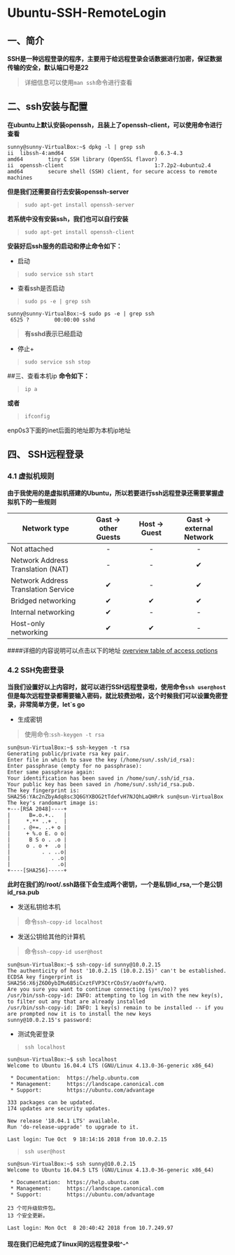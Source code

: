 # Ubuntu-SSH-RemoteLogin


## 一、简介

__SSH是一种远程登录的程序，主要用于给远程登录会话数据进行加密，保证数据传输的安全，默认端口号是22__
>详细信息可以使用`man ssh`命令进行查看

## 二、ssh安装与配置
**在ubuntu上默认安装openssh，且装上了openssh-client，可以使用命令进行查看**
```
sunny@sunny-VirtualBox:~$ dpkg -l | grep ssh
ii  libssh-4:amd64                             0.6.3-4.3                                    amd64        tiny C SSH library (OpenSSL flavor)
ii  openssh-client                             1:7.2p2-4ubuntu2.4                           amd64        secure shell (SSH) client, for secure access to remote machines
```
**但是我们还需要自行去安装openssh-server**
>`sudo apt-get install openssh-server`

**若系统中没有安装ssh，我们也可以自行安装**
>`sudo apt-get install openssh-client`

**安装好后ssh服务的启动和停止命令如下：**
* 启动
>`sudo service ssh start`
* 查看ssh是否启动
>`sudo ps -e | grep ssh`

```
sunny@sunny-VirtualBox:~$ sudo ps -e | grep ssh
 6525 ?        00:00:00 sshd
```
>**有sshd表示已经启动**
* 停止+
>`sudo service ssh stop`

##三、查看本机ip
**命令如下：**

>`ip a`

**或者**
> `ifconfig`

enp0s3下面的inet后面的地址即为本机ip地址

## 四、 SSH远程登录
### 4.1 虚拟机规则
**由于我使用的是虚拟机搭建的Ubuntu，所以若要进行ssh远程登录还需要掌握虚拟机下的一些规则**

|Network type   |Gast -> other Guests | Host -> Guest  |Gast -> external Network|
| ------------- |:-------------:| :-----:|:----------:|
| Not attached  | -             | -      | -          |
| Network Address Translation (NAT)   | -      |   - | ✔|
| Network Address Translation Service |     ✔  |   - | ✔|
| Bridged networking |  ✔             |     ✔  |  ✔  |
|Internal networking |  ✔             |     -  |  -  |
|Host-only networking| ✔              | 	✔    |	-  |

####详细的内容说明可以点击以下的地址
[overview table of access options](https://www.thomas-krenn.com/en/wiki/Network_Configuration_in_VirtualBox#Internal_networking)

### 4.2 SSH免密登录
**当我们设置好以上内容时，就可以进行SSH远程登录啦，使用命令`ssh user@host`但是每次远程登录都需要输入密码，就比较费劲啦，这个时候我们可以设置免密登录，非常简单方便，let`s go**

* 生成密钥
> 使用命令:`ssh-keygen -t rsa`
```
sun@sun-VirtualBox:~$ ssh-keygen -t rsa
Generating public/private rsa key pair.
Enter file in which to save the key (/home/sun/.ssh/id_rsa):
Enter passphrase (empty for no passphrase):
Enter same passphrase again:
Your identification has been saved in /home/sun/.ssh/id_rsa.
Your public key has been saved in /home/sun/.ssh/id_rsa.pub.
The key fingerprint is:
SHA256:YAc2nZbyAdq8sc3Q6GYXBOG2tTdefvH7NJQhLaQHRrk sun@sun-VirtualBox
The key's randomart image is:
+---[RSA 2048]----+
|      B=.o.+..   |
|     *.** ..+ .  |
|    . @+=. ..+ o |
|     + %.o E. o o|
|      B S o . .o |
|     o . o +  .o |
|          . . ..o|
|             . .o|
|               .o|
+----[SHA256]-----+
```
**此时在我们的/root/.ssh路径下会生成两个密钥，一个是私钥id_rsa,一个是公钥id_rsa.pub**

* 发送私钥给本机
>命令`ssh-copy-id localhost`
* 发送公钥给其他的计算机
>命令`ssh-copy-id user@host`

```
sun@sun-VirtualBox:~$ ssh-copy-id sunny@10.0.2.15
The authenticity of host '10.0.2.15 (10.0.2.15)' can't be established.
ECDSA key fingerprint is SHA256:X6jZ6D0ybIMu6B5iCxztFVP3CtrCOsSY/aoOYfa/wYQ.
Are you sure you want to continue connecting (yes/no)? yes
/usr/bin/ssh-copy-id: INFO: attempting to log in with the new key(s), to filter out any that are already installed
/usr/bin/ssh-copy-id: INFO: 1 key(s) remain to be installed -- if you are prompted now it is to install the new keys
sunny@10.0.2.15's password:
```
* 测试免密登录
> `ssh localhost`
```
sun@sun-VirtualBox:~$ ssh localhost
Welcome to Ubuntu 16.04.4 LTS (GNU/Linux 4.13.0-36-generic x86_64)

 * Documentation:  https://help.ubuntu.com
 * Management:     https://landscape.canonical.com
 * Support:        https://ubuntu.com/advantage

333 packages can be updated.
174 updates are security updates.

New release '18.04.1 LTS' available.
Run 'do-release-upgrade' to upgrade to it.

Last login: Tue Oct  9 18:14:16 2018 from 10.0.2.15

```
> `ssh user@host`
```
sun@sun-VirtualBox:~$ ssh sunny@10.0.2.15
Welcome to Ubuntu 16.04.5 LTS (GNU/Linux 4.13.0-36-generic x86_64)

 * Documentation:  https://help.ubuntu.com
 * Management:     https://landscape.canonical.com
 * Support:        https://ubuntu.com/advantage

23 个可升级软件包。
13 个安全更新。

Last login: Mon Oct  8 20:40:42 2018 from 10.7.249.97
```
#### 现在我们已经完成了linux间的远程登录啦^-^
